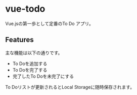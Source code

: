# vue-todo
Vue.jsの第一歩として定番のTo Do アプリ。

## Features
主な機能は以下の通りです。
* To Doを追加する
* To Doを完了する
* 完了したTo Doを未完了にする

To Doリストが更新されるとLocal Storageに随時保存されます。